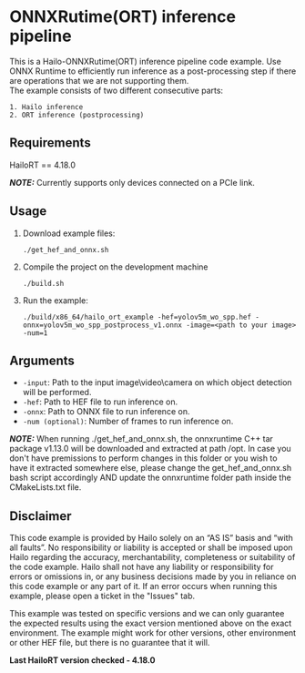 **ONNXRutime(ORT) inference pipeline**
======================================

This is a Hailo-ONNXRutime(ORT) inference pipeline code example.
Use ONNX Runtime to efficiently run inference as a post-processing step if there are operations that we are not supporting them. <br/>
The example consists of two different consecutive parts:

    1. Hailo inference
    2. ORT inference (postprocessing)

Requirements
------------
HailoRT == 4.18.0

**_NOTE:_** Currently supports only devices connected on a PCIe link.

Usage
-----
1. Download example files:
	```shell script
    ./get_hef_and_onnx.sh 
    ```
2. Compile the project on the development machine  
	```shell script
    ./build.sh
    ```
3. Run the example:

	```shell script
    ./build/x86_64/hailo_ort_example -hef=yolov5m_wo_spp.hef -onnx=yolov5m_wo_spp_postprocess_v1.onnx -image=<path to your image> -num=1
    ```

Arguments
---------

- ``-input``: Path to the input image\video\camera on which object detection will be performed.
- ``-hef``: Path to HEF file to run inference on.
- ``-onnx``: Path to ONNX file to run inference on.
- ``-num (optional)``: Number of frames to run inference on.

**_NOTE:_** When running ./get_hef_and_onnx.sh, the onnxruntime C++ tar package v1.13.0 will be downloaded and extracted at path /opt. In case you don't have premissions to perform changes in this folder or you wish to have it extracted somewhere else, please change the get_hef_and_onnx.sh bash script accordingly AND update the onnxruntime folder path inside the CMakeLists.txt file. 

Disclaimer
----------
This code example is provided by Hailo solely on an “AS IS” basis and “with all faults”. No responsibility or liability is accepted or shall be imposed upon Hailo regarding the accuracy, merchantability, completeness or suitability of the code example. Hailo shall not have any liability or responsibility for errors or omissions in, or any business decisions made by you in reliance on this code example or any part of it. If an error occurs when running this example, please open a ticket in the "Issues" tab.

This example was tested on specific versions and we can only guarantee the expected results using the exact version mentioned above on the exact environment. The example might work for other versions, other environment or other HEF file, but there is no guarantee that it will.

**Last HailoRT version checked - 4.18.0**